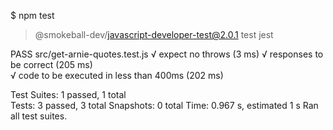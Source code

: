$ npm test

> @smokeball-dev/javascript-developer-test@2.0.1 test
> jest

 PASS  src/get-arnie-quotes.test.js
  √ expect no throws (3 ms)
  √ responses to be correct (205 ms)                                                
  √ code to be executed in less than 400ms (202 ms)                                 
                                                                                    
Test Suites: 1 passed, 1 total                                                      
Tests:       3 passed, 3 total
Snapshots:   0 total
Time:        0.967 s, estimated 1 s
Ran all test suites.